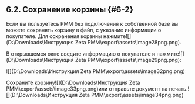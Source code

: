 ## 6.2\. Сохранение корзины {#6-2}

Если вы пользуетесь РММ без подключения к собственной базе вы можете сохранять корзину в файл, с указание информации о покупателе. Для сохранения корзины нажмите![](D:\Downloads\Инструкция Zeta РММ\export\assets\image28png.png).

В открывшемся окне введите информацию о покупателе и нажмите![](D:\Downloads\Инструкция Zeta РММ\export\assets\image29png.png):

![](D:\Downloads\Инструкция Zeta РММ\export\assets\image32png.png)

Сохраните корзину![](D:\Downloads\Инструкция Zeta РММ\export\assets\image33png.png)или отправьте документ на печать.![](D:\Downloads\Инструкция Zeta РММ\export\assets\image34png.png)